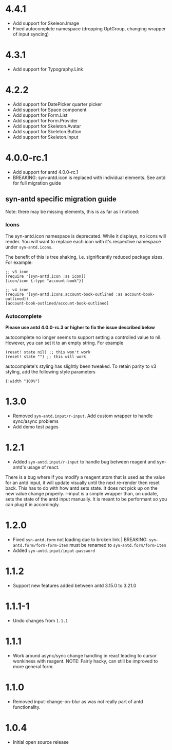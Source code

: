 # 4.4.1
- Add support for Skeleon.Image
- Fixed autocomplete namespace (dropping OptGroup, changing wrapper of input syncing)


# 4.3.1
- Add support for Typography.Link

# 4.2.2
- Add support for DatePicker quarter picker
- Add support for Space component
- Add support for Form.List
- Add support for Form.Provider
- Add support for Skeleton.Avatar
- Add support for Skeleton.Button
- Add support for Skeleton.Input

# 4.0.0-rc.1
- Add support for antd 4.0.0-rc.1
- BREAKING: syn-antd.icon is replaced with individual elements. See antd for full migration guide

## syn-antd specific migration guide

Note: there may be missing elements, this is as far as I noticed:

### Icons

The syn-antd.icon namespace is deprecated. While it displays, no icons will render. You will want to replace each icon with it's respective namespace under `syn-antd.icons`.

The benefit of this is tree shaking, i.e. significantly reduced package sizes. For example:

```
;; v3 icon
(require '[syn-antd.icon :as icon])
[icon/icon {:type "account-book"}]

;; v4 icon
(require '[syn-antd.icons.account-book-outlined :as account-book-outlined])
[account-book-outlined/account-book-outlined]
```

### Autocomplete

**Please use antd 4.0.0-rc.3 or higher to fix the issue described below**

autocomplete no longer seems to support setting a controlled value to nil. However, you can set it to an empty string. For example

```
(reset! state nil) ;; this won't work
(reset! state "") ;; this will work
``` 

autocomplete's styling has slightly been tweaked. To retain parity to v3 styling, add the following style parameters

```
{:width "100%"}
```


# 1.3.0
- Removed `syn-antd.input/r-input`. Add custom wrapper to handle sync/async problems
- Add demo test pages

# 1.2.1
- Added `syn-antd.input/r-input` to handle bug between reagent and syn-antd's usage of react.

There is a bug where if you modify a reagent atom that is used as the value for an antd input, it will update visually until the next re-render then reset back. This has to do with how antd sets state. It does not pick up on the new value change properly. r-input is a simple wrapper than, on update, sets the state of the antd input manually. It is meant to be performant so you can plug it in accordingly. 

# 1.2.0
- Fixed `syn-antd.form` not loading due to broken link | BREAKING: `syn-antd.form/form-form-item` must be renamed to `syn-antd.form/form-item`
- Added `syn-antd.input/input-password`

# 1.1.2
- Support new features added between antd 3.15.0 to 3.21.0

# 1.1.1-1

- Undo changes from `1.1.1`

# 1.1.1

- Work around async/sync change handling in react leading to cursor wonkiness with reagent. NOTE: Fairly hacky, can still be improved to more general form.

# 1.1.0

- Removed input-change-on-blur as was not really part of antd functionality.

# 1.0.4

- Initial open source release